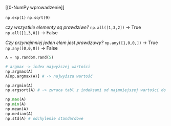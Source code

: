 [[0-NumPy wprowadzenie]]

`np.exp(1)`
`np.sqrt(9)`

*czy wszystkie elementy są prawdziwe?*
`np.all([1,3,2])` -> True
`np.all([1,3,0])` -> False

*Czy przynajmniej jeden elem jest prawdzuwy?*
`np.any([1,0,0,])` -> True
`np.any([0,0,0])` -> False


```py
A = np.random.rand(5)

# argmax -> index najwyższej wartości
np.argmax(A)
A[np.argmax(A)] # -> najwyższa wartość

np.argmin(A)
np.argsort(A) # -> zwraca tabl z indeksami od najmniejszej wartości do największej

np.max(A)
np.min(A)
np.mean(A)
np.median(A)
np.std(A) # odchylenie standardowe

```









